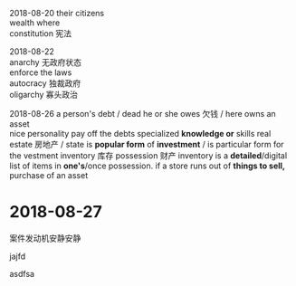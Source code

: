 2018-08-20
their citizens  
wealth where  
constitution 宪法  

2018-08-22  
anarchy 无政府状态  
enforce the laws    
autocracy 独裁政府  
oligarchy 寡头政治  

2018-08-26
a person's debt /  dead
he or she owes 欠钱 / here owns
an asset  
nice personality
pay off the debts
specialized __knowledge or__ skills
real estate 房地产 / state
is __popular form__ of __investment__ / is particular form for the vestment
inventory 库存
possession 财产
inventory is a __detailed__/digital list of items in __one's__/once possession. 
if a store runs out of __things to sell,__
purchase of an asset 

# 2018-08-27



案件发动机安静安静

jajfd

asdfsa